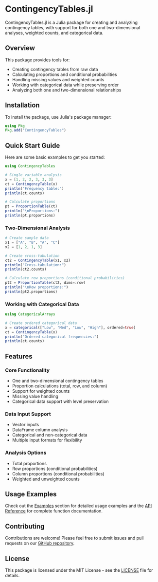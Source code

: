 # ContingencyTables.jl

ContingencyTables.jl is a Julia package for creating and analyzing contingency tables, with support for both one and two-dimensional analyses, weighted counts, and categorical data.

## Overview

This package provides tools for:

- Creating contingency tables from raw data
- Calculating proportions and conditional probabilities
- Handling missing values and weighted counts
- Working with categorical data while preserving order
- Analyzing both one and two-dimensional relationships

## Installation

To install the package, use Julia's package manager:

```julia
using Pkg
Pkg.add("ContingencyTables")
```

## Quick Start Guide

Here are some basic examples to get you started:

```julia
using ContingencyTables

# Single variable analysis
x = [1, 2, 2, 3, 3, 3]
ct = ContingencyTable(x)
println("Frequency table:")
println(ct.counts)

# Calculate proportions
pt = ProportionTable(ct)
println("\nProportions:")
println(pt.proportions)
```

### Two-Dimensional Analysis

```julia
# Create sample data
x1 = ["A", "B", "A", "C"]
x2 = [1, 2, 1, 3]

# Create cross-tabulation
ct2 = ContingencyTable(x1, x2)
println("Cross-tabulation:")
println(ct2.counts)

# Calculate row proportions (conditional probabilities)
pt2 = ProportionTable(ct2, dims=:row)
println("\nRow proportions:")
println(pt2.proportions)
```

### Working with Categorical Data

```julia
using CategoricalArrays

# Create ordered categorical data
x = categorical(["Low", "Med", "Low", "High"], ordered=true)
ct = ContingencyTable(x)
println("Ordered categorical frequencies:")
println(ct.counts)
```

## Features

### Core Functionality

- One and two-dimensional contingency tables
- Proportion calculations (total, row, and column)
- Support for weighted counts
- Missing value handling
- Categorical data support with level preservation

### Data Input Support

- Vector inputs
- DataFrame column analysis
- Categorical and non-categorical data
- Multiple input formats for flexibility

### Analysis Options

- Total proportions
- Row proportions (conditional probabilities)
- Column proportions (conditional probabilities)
- Weighted and unweighted counts

## Usage Examples

Check out the [Examples](@ref) section for detailed usage examples and the [API Reference](@ref) for complete function documentation.

## Contributing

Contributions are welcome! Please feel free to submit issues and pull requests on our [GitHub repository](https://github.com/yanwenwang24/ContingencyTables.jl).

## License

This package is licensed under the MIT License - see the [LICENSE](https://github.com/yanwenwang24/ContingencyTables.jl/blob/main/LICENSE) file for details.